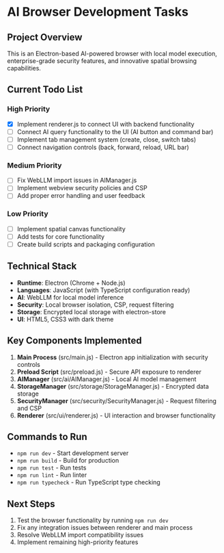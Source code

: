 # AI Browser Development Tasks

## Project Overview
This is an Electron-based AI-powered browser with local model execution, enterprise-grade security features, and innovative spatial browsing capabilities.

## Current Todo List

### High Priority
- [x] Implement renderer.js to connect UI with backend functionality
- [ ] Connect AI query functionality to the UI (AI button and command bar)
- [ ] Implement tab management system (create, close, switch tabs)
- [ ] Connect navigation controls (back, forward, reload, URL bar)

### Medium Priority
- [ ] Fix WebLLM import issues in AIManager.js
- [ ] Implement webview security policies and CSP
- [ ] Add proper error handling and user feedback

### Low Priority
- [ ] Implement spatial canvas functionality
- [ ] Add tests for core functionality
- [ ] Create build scripts and packaging configuration

## Technical Stack
- **Runtime**: Electron (Chrome + Node.js)
- **Languages**: JavaScript (with TypeScript configuration ready)
- **AI**: WebLLM for local model inference
- **Security**: Local browser isolation, CSP, request filtering
- **Storage**: Encrypted local storage with electron-store
- **UI**: HTML5, CSS3 with dark theme

## Key Components Implemented
1. **Main Process** (src/main.js) - Electron app initialization with security controls
2. **Preload Script** (src/preload.js) - Secure API exposure to renderer
3. **AIManager** (src/ai/AIManager.js) - Local AI model management
4. **StorageManager** (src/storage/StorageManager.js) - Encrypted data storage
5. **SecurityManager** (src/security/SecurityManager.js) - Request filtering and CSP
6. **Renderer** (src/ui/renderer.js) - UI interaction and browser functionality

## Commands to Run
- `npm run dev` - Start development server
- `npm run build` - Build for production
- `npm run test` - Run tests
- `npm run lint` - Run linter
- `npm run typecheck` - Run TypeScript type checking

## Next Steps
1. Test the browser functionality by running `npm run dev`
2. Fix any integration issues between renderer and main process
3. Resolve WebLLM import compatibility issues
4. Implement remaining high-priority features